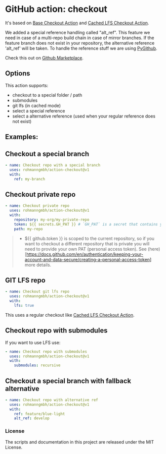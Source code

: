 # GitHub action: checkout

It's based on [Base Checkout Action](https://github.com/actions/checkout) and [Cached LFS Checkout Action](https://github.com/nschloe/action-cached-lfs-checkout).

We added a special reference handling called "alt_ref". This feature we need in case of a multi-repo build chain in case of mirror branches. If the feature branch does not exist in your repository, the alternative reference 'alt_ref' will be taken. To handle the reference stuff we are using [PyGithub](https://github.com/PyGithub/PyGithub).

Check this out on [Github Marketplace](https://github.com/marketplace/actions/checkout-repo).

## Options

This action supports:
- checkout to a special folder / path
- submodules
- git lfs (in cached mode)
- select a special reference
- select a alternative reference (used when your regular reference does not exist)


## Examples:

## Checkout a special branch
```yaml
- name: Checkout repo with a special branch
  uses: rohmanngmbh/action-checkout@v1
  with:
    ref: my-branch
```

## Checkout private repo
```yaml
- name: Checkout private repo
  uses: rohmanngmbh/action-checkout@v1
  with:
    repository: my-org/my-private-repo
    token: ${{ secrets.GH_PAT }} # `GH_PAT` is a secret that contains your PAT
    path: my-repo
```
> - ${{ github.token }} is scoped to the current repository, so if you want to checkout a different repository that is private you will need to provide your own PAT (personal access token). See (here)[https://docs.github.com/en/authentication/keeping-your-account-and-data-secure/creating-a-personal-access-token] more details.

## GIT LFS repo
```yaml
- name: Checkout git lfs repo
  uses: rohmanngmbh/action-checkout@v1
  with:
    lfs: true
```
This uses a regular checkout like [Cached LFS Checkout Action](https://github.com/nschloe/action-cached-lfs-checkout).

## Checkout repo with submodules
If you want to use LFS use:

```yaml
- name: Checkout repo with submodules
  uses: rohmanngmbh/action-checkout@v1
  with:
    submodules: recursive
```
## Checkout a special branch with fallback alternative
```yaml
- name: Checkout repo with alternative ref
  uses: rohmanngmbh/action-checkout@v1
  with:
    ref: feature/blue-light
    alt_ref: develop
```


### License

The scripts and documentation in this project are released under the MIT License.

